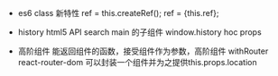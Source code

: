 - es6  class 新特性
 ref = this.createRef();
 ref = {this.ref};

- history html5 API 
search main 的子组件
window.history
hoc props
<Route><search/></Route>

- 高阶组件
  能返回组件的函数，接受组件作为参数，高阶组件
  withRouter react-router-dom 可以封装一个组件并为之提供this.props.location
